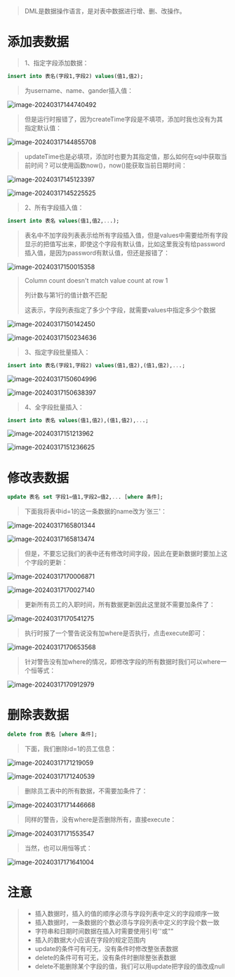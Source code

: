 > DML是数据操作语言，是对表中数据进行增、删、改操作。



# 添加表数据

> 1、指定字段添加数据：

```sql
insert into 表名(字段1,字段2) values(值1,值2);
```

> 为username、name、gander插入值：

![image-20240317144740492](D:\text1\9.MySQL\assets\image-20240317144740492.png)

> 但是运行时报错了，因为createTime字段是不填项，添加时我也没有为其指定默认值：

![image-20240317144855708](D:\text1\9.MySQL\assets\image-20240317144855708.png)

> updateTime也是必填项，添加时也要为其指定值，那么如何在sql中获取当前时间？可以使用函数now()，now()能获取当前日期时间：

![image-20240317145123397](D:\text1\9.MySQL\assets\image-20240317145123397.png)

![image-20240317145225525](D:\text1\9.MySQL\assets\image-20240317145225525.png)

> 2、所有字段插入值：

```sql
insert into 表名 values(值1,值2,...);
```

> 表名中不加字段列表表示给所有字段插入值，但是values中需要给所有字段显示的把值写出来，即使这个字段有默认值，比如这里我没有给password插入值，是因为password有默认值，但还是报错了：

![image-20240317150015358](D:\text1\9.MySQL\assets\image-20240317150015358.png)

>  Column count doesn't match value count at row 1
>
> 列计数与第1行的值计数不匹配
>
> 这表示，字段列表指定了多少个字段，就需要values中指定多少个数据

![image-20240317150142450](D:\text1\9.MySQL\assets\image-20240317150142450.png)

![image-20240317150234636](D:\text1\9.MySQL\assets\image-20240317150234636.png)

> 3、指定字段批量插入：

```sql
insert into 表名(字段1,字段2) values(值1,值2),(值1,值2),...;
```

![image-20240317150604996](D:\text1\9.MySQL\assets\image-20240317150604996.png)

![image-20240317150638397](D:\text1\9.MySQL\assets\image-20240317150638397.png)

> 4、全字段批量插入：

```sql
insert into 表名 values(值1,值2),(值1,值2),...;
```

![image-20240317151213962](D:\text1\9.MySQL\assets\image-20240317151213962.png)

![image-20240317151236625](D:\text1\9.MySQL\assets\image-20240317151236625.png)



# 修改表数据

```sql
update 表名 set 字段1=值1,字段2=值2,... [where 条件];
```

> 下面我将表中id=1的这一条数据的name改为'张三'：

![image-20240317165801344](D:\text1\9.MySQL\assets\image-20240317165801344.png)

![image-20240317165813474](D:\text1\9.MySQL\assets\image-20240317165813474.png)

> 但是，不要忘记我们的表中还有修改时间字段，因此在更新数据时要加上这个字段的更新：

![image-20240317170006871](D:\text1\9.MySQL\assets\image-20240317170006871.png)

![image-20240317170027140](D:\text1\9.MySQL\assets\image-20240317170027140.png)

> 更新所有员工的入职时间，所有数据更新因此这里就不需要加条件了：

![image-20240317170541275](D:\text1\9.MySQL\assets\image-20240317170541275.png)

> 执行时报了一个警告说没有加where是否执行，点击execute即可：

![image-20240317170653568](D:\text1\9.MySQL\assets\image-20240317170653568.png)

> 针对警告没有加where的情况，即修改字段的所有数据时我们可以where一个恒等式：

![image-20240317170912979](D:\text1\9.MySQL\assets\image-20240317170912979.png)



# 删除表数据

```sql
delete from 表名 [where 条件];
```

> 下面，我们删除id=1的员工信息：

![image-20240317171219059](D:\text1\9.MySQL\assets\image-20240317171219059.png)

![image-20240317171240539](D:\text1\9.MySQL\assets\image-20240317171240539.png)

> 删除员工表中的所有数据，不需要加条件了：

![image-20240317171446668](D:\text1\9.MySQL\assets\image-20240317171446668.png)

> 同样的警告，没有where是否删除所有，直接execute：

![image-20240317171553547](D:\text1\9.MySQL\assets\image-20240317171553547.png)

> 当然，也可以用恒等式：

![image-20240317171641004](D:\text1\9.MySQL\assets\image-20240317171641004.png)



# 注意

> - 插入数据时，插入的值的顺序必须与字段列表中定义的字段顺序一致
> - 插入数据时，一条数据的个数必须与字段列表中定义的字段个数一致
> - 字符串和日期时间数据在插入时需要使用引号''或""
> - 插入的数据大小应该在字段的规定范围内
> - update的条件可有可无，没有条件时修改整张表数据
> - delete的条件可有可无，没有条件时删除整张表数据
> - delete不能删除某个字段的值，我们可以用update把字段的值改成null